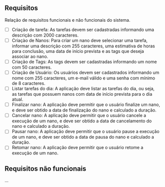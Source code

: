 ## Requisitos

Relação de requisitos funcionais e não funcionais do sistema.

- [ ] Criação de tarefa: As tarefas devem ser cadastradas informando uma descrição com 2000 caracteres.
- [ ] Criaçào de Nanos: Para criar um nano deve selecionar uma tarefa, informar uma descrição com 255 caracteres, uma estimativa de horas para conclusão, uma data de início prevista e as tags que deseja associar ao nano.
- [ ] Criação de Tags: As tags devem ser cadastradas informando um nome com 50 caracteres.
- [ ] Criação de Usuário: Os usuários devem ser cadastrados informando um nome com 255 caracteres, um e-mail válido e uma senha com mínimo de 8 caracteres.
- [ ] Listar tarefas do dia: A aplicação deve listar as tarefas do dia, ou seja, as tarefas que possuem nanos com data de início prevista para o dia atual.
- [ ] Finalizar nano: A aplicação deve permitir que o usuário finalize um nano, e deve ser obtido a data de finalização do nano e calculado a duração.
- [ ] Cancelar nano: A aplicação deve permitir que o usuário cancele a execução de um nano, e deve ser obtido a data de cancelamento do nano e calculado a duração.
- [ ] Pausar nano: A aplicação deve permitir que o usuário pause a execução de um nano, e deve ser obtido a data de pausa do nano e calculado a duração.
- [ ] Retomar nano: A aplicação deve permitir que o usuário retome a execução de um nano.

## Requisitos não funcionais

...